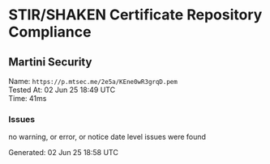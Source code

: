# STIR/SHAKEN Certificate Repository Compliance

## Martini Security

Name: `https://p.mtsec.me/2e5a/KEne0wR3grqD.pem`\
Tested At: 02 Jun 25 18:49 UTC\
Time: 41ms

### Issues

no warning, or error, or notice date level issues were found

Generated: 02 Jun 25 18:58 UTC